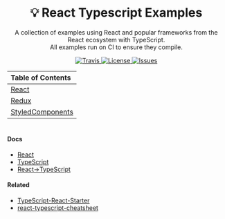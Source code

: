 <h1 align="center">
  💡 React Typescript Examples
</h1>

<p align="center">
  A collection of examples using React and popular frameworks from the React ecosystem with TypeScript.<br>
  All examples run on CI to ensure they compile.
</p>

<p align="center">
  <a href="https://travis-ci.com/n4bb12/examples-react-ts">
    <img alt="Travis" src="https://flat.badgen.net/travis/n4bb12/examples-react-ts?icon=travis">
  </a>
  <a href="https://raw.githubusercontent.com/n4bb12/examples-react-ts/master/LICENSE">
    <img alt="License" src="https://flat.badgen.net/github/license/n4bb12/examples-react-ts?icon=github">
  </a>
  <a href="https://github.com/n4bb12/examples-react-ts/issues/new">
    <img alt="Issues" src="https://flat.badgen.net/badge/github/create issue/pink?icon=github">
  </a>
</p>

| Table of Contents                        |
|:-----------------------------------------|
| [React](ts/react)                        |
| [Redux](ts/redux)                        |
| [StyledComponents](ts/styled-components) |

#

#### Docs
- [React](https://reactjs.org/)
- [TypeScript](https://www.typescriptlang.org/docs/handbook/basic-types.html)
- [React->TypeScript](https://reactjs.org/docs/static-type-checking.html#typescript)

#### Related
- [TypeScript-React-Starter](https://github.com/Microsoft/TypeScript-React-Starter)
- [react-typescript-cheatsheet](https://github.com/sw-yx/react-typescript-cheatsheet)
